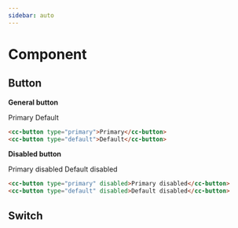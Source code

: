 ```yaml
---
sidebar: auto
---
```


# Component

## Button
**General button**

<cc-button type="primary">Primary</cc-button>
<cc-button type="default">Default</cc-button>

```html
<cc-button type="primary">Primary</cc-button>
<cc-button type="default">Default</cc-button>
```

**Disabled button**

<cc-button type="primary" disabled>Primary disabled</cc-button>
<cc-button type="default" disabled>Default disabled</cc-button>

```html
<cc-button type="primary" disabled>Primary disabled</cc-button>
<cc-button type="default" disabled>Default disabled</cc-button>
```

## Switch